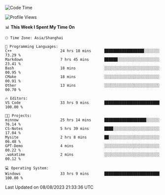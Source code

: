 <!--START_SECTION:waka-->
![Code Time](http://img.shields.io/badge/Code%20Time-1%2C134%20hrs%2043%20mins-blue)

![Profile Views](http://img.shields.io/badge/Profile%20Views-1-blue)

📊 **This Week I Spent My Time On** 

```text
🕑︎ Time Zone: Asia/Shanghai

💬 Programming Languages: 
C++                      24 hrs 18 mins      ██████████████████░░░░░░░   73.29 % 
Markdown                 7 hrs 45 mins       ██████░░░░░░░░░░░░░░░░░░░   23.41 % 
Bash                     18 mins             ░░░░░░░░░░░░░░░░░░░░░░░░░   00.95 % 
CMake                    18 mins             ░░░░░░░░░░░░░░░░░░░░░░░░░   00.91 % 
Other                    13 mins             ░░░░░░░░░░░░░░░░░░░░░░░░░   00.70 % 

🔥 Editors: 
VS Code                  33 hrs 9 mins       █████████████████████████   100.00 % 

🐱‍💻 Projects: 
minnow                   25 hrs 14 mins      ███████████████████░░░░░░   76.14 % 
CS-Notes                 5 hrs 39 mins       ████░░░░░░░░░░░░░░░░░░░░░   17.04 % 
Mysite                   2 hrs 8 mins        ██░░░░░░░░░░░░░░░░░░░░░░░   06.48 % 
GPT-Demo                 4 mins              ░░░░░░░░░░░░░░░░░░░░░░░░░   00.22 % 
.wakatime                2 mins              ░░░░░░░░░░░░░░░░░░░░░░░░░   00.12 % 

💻 Operating System: 
Windows                  33 hrs 9 mins       █████████████████████████   100.00 % 
```


 Last Updated on 08/08/2023 21:33:36 UTC
<!--END_SECTION:waka-->